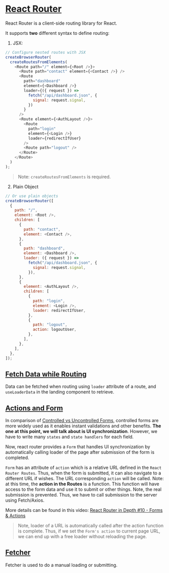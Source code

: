# [React Router](https://reactrouter.com/en/main/start/overview)

React Router is a client-side routing library for React.

It supports **two** different syntax to define routing:

1. JSX:

```js
// Configure nested routes with JSX
createBrowserRouter(
  createRoutesFromElements(
    <Route path="/" element={<Root />}>
      <Route path="contact" element={<Contact />} />
      <Route
        path="dashboard"
        element={<Dashboard />}
        loader={({ request }) =>
          fetch("/api/dashboard.json", {
            signal: request.signal,
          })
        }
      />
      <Route element={<AuthLayout />}>
        <Route
          path="login"
          element={<Login />}
          loader={redirectIfUser}
        />
        <Route path="logout" />
      </Route>
    </Route>
  )
);
```

> Note: `createRoutesFromElements` is required.

2. Plain Object

```js
// Or use plain objects
createBrowserRouter([
  {
    path: "/",
    element: <Root />,
    children: [
      {
        path: "contact",
        element: <Contact />,
      },
      {
        path: "dashboard",
        element: <Dashboard />,
        loader: ({ request }) =>
          fetch("/api/dashboard.json", {
            signal: request.signal,
          }),
      },
      {
        element: <AuthLayout />,
        children: [
          {
            path: "login",
            element: <Login />,
            loader: redirectIfUser,
          },
          {
            path: "logout",
            action: logoutUser,
          },
        ],
      },
    ],
  },
]);
```




## [Fetch Data while Routing](https://reactrouter.com/en/main/start/overview#data-loading)

Data can be fetched when routing using `loader` attribute of a route, and `useLoaderData` in the landing component to retrieve.


## [Actions and Form](https://reactrouter.com/en/main/components/form)

In comparison of [Controlled vs Uncontrolled Forms](https://goshacmd.com/controlled-vs-uncontrolled-inputs-react/), controlled forms are more widely used as it enables instant validations and other benefits. **The one at this point, we will talk about is UI synchronization**. However, we have to write many `states` and `state handlers` for each field.

Now, react router provides a `Form` that handles UI synchronization by automatically calling loader of the page after submission of the form is completed.

`Form` has an attribute of `action` which is a relative URL defined in the `React Router Routes`. Thus, when the form is submitted, it can also navigate to a different URL if wishes. The URL corresponding `action` will be called. Note: at this time, the **action in the Routes** is a function. This function will have access to the form data and use it to submit or other things. Note, the real submission is prevented. Thus, we have to call submission to the server using Fetch/Axios. 

More details can be found in this video: [React Router in Depth #10 - Forms & Actions](https://www.youtube.com/watch?v=tvE8B1HBoOQ)


> Note, loader of a URL is automatically called after the action function is complete. Thus, if we set the `Form's action` to current page URL, we can end up with a free loader without reloading the page. 

## [Fetcher](https://www.youtube.com/watch?v=H8Qm_N_5Re0)

Fetcher is used to do a manual loading or submitting.


